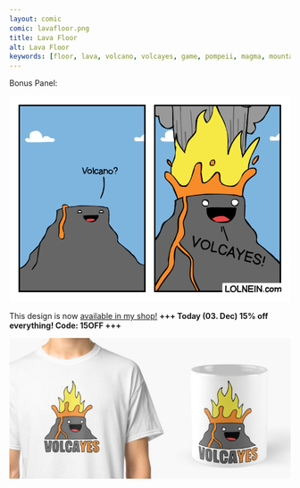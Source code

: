 ```yaml
---
layout: comic
comic: lavafloor.png
title: Lava Floor
alt: Lava Floor
keywords: [floor, lava, volcano, volcayes, game, pompeii, magma, mountain, eruption]
---
```


Bonus Panel:

![Lava Floor Bonus Panel](/images/lavafloor_bonus.png)

This design is now [available in my shop!](https://www.redbubble.com/people/LOLNEIN/shop) __+++ Today (03. Dec) 15% off everything! Code: 15OFF +++__


 


[![Volcayes Shirt](/images/volcayes_shirtmug.png)](https://www.redbubble.com/people/LOLNEIN/shop)
